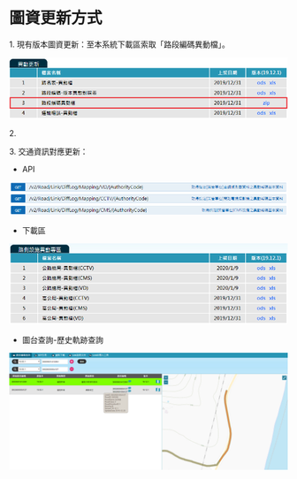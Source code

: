 # 圖資更新方式

1\. 現有版本圖資更新：至本系統下載區索取「路段編碼異動檔」。

![](016.png)

2\. 

3\. 交通資訊對應更新：

* API

![](017.PNG)

* 下載區

![](018.PNG)

* 圖台查詢-歷史軌跡查詢

![](019.PNG)
